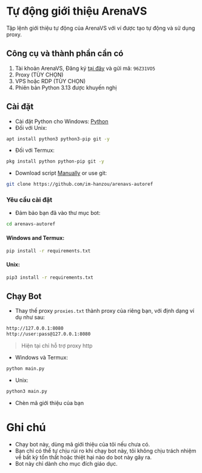# Tự động giới thiệu ArenaVS
Tập lệnh giới thiệu tự động của ArenaVS với ví được tạo tự động và sử dụng proxy.
## Công cụ và thành phần cần có
1. Tài khoản ArenaVS, Đăng ký [tại đây](https://quest.arenavs.com) và gửi mã: ``96Z31VO5``
2. Proxy (TÙY CHỌN)
3. VPS hoặc RDP (TÙY CHỌN)
4. Phiên bản Python 3.13 được khuyến nghị

## Cài đặt
- Cài đặt Python cho Windows: [Python](https://www.python.org/ftp/python/3.13.0/python-3.13.0-amd64.exe)
- Đối với Unix:
```bash
apt install python3 python3-pip git -y
```
- Đối với Termux:
```bash
pkg install python python-pip git -y
```
- Download script [Manually](https://github.com/anht3k52/arenavs-autoref/archive/refs/heads/main.zip) or use git:
```bash
git clone https://github.com/im-hanzou/arenavs-autoref
```
### Yêu cầu cài đặt
- Đảm bảo bạn đã vào thư mục bot:
```bash
cd arenavs-autoref
```
#### Windows and Termux:
```bash
pip install -r requirements.txt
```
#### Unix:
```bash
pip3 install -r requirements.txt
```
## Chạy Bot
- Thay thế proxy ```proxies.txt``` thành proxy của riêng bạn, với định dạng ví dụ như sau:
```bash
http://127.0.0.1:8080
http://user:pass@127.0.0.1:8080
```
>Hiện tại chỉ hỗ trợ proxy http
- Windows và Termux:
```bash
python main.py
```
- Unix:
```bash
python3 main.py
```
- Chèn mã giới thiệu của bạn
# Ghi chú
- Chạy bot này, dùng mã giới thiệu của tôi nếu chưa có.
- Bạn chỉ có thể tự chịu rủi ro khi chạy bot này, tôi không chịu trách nhiệm về bất kỳ tổn thất hoặc thiệt hại nào do bot này gây ra.
- Bot này chỉ dành cho mục đích giáo dục.
